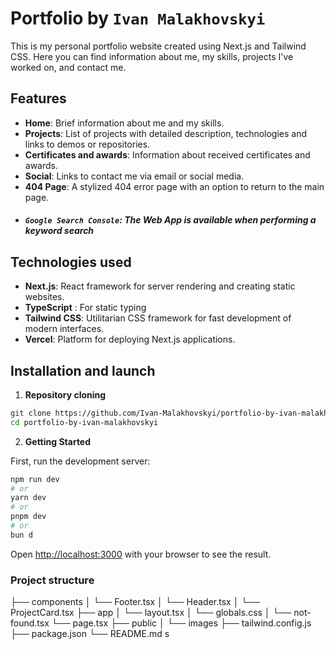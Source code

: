 # Portfolio by `Ivan Malakhovskyi`

This is my personal portfolio website created using Next.js and Tailwind CSS. Here you can find information about me, my skills, projects I've worked on, and contact me.

## Features

- **Home**: Brief information about me and my skills.
- **Projects**: List of projects with detailed description, technologies and links to demos or repositories.
- **Certificates and awards**: Information about received certificates and awards.
- **Social**: Links to contact me via email or social media.
- **404 Page**: A stylized 404 error page with an option to return to the main page.
- ##### `Google Search Console`: The Web App is available when performing a keyword search

## Technologies used

- **Next.js**: React framework for server rendering and creating static websites.
- **TypeScript** : For static typing
- **Tailwind CSS**: Utilitarian CSS framework for fast development of modern interfaces.
- **Vercel**: Platform for deploying Next.js applications.

## Installation and launch

1. **Repository cloning**

```bash
git clone https://github.com/Ivan-Malakhovskyi/portfolio-by-ivan-malakhovskyi
cd portfolio-by-ivan-malakhovskyi
```

2. **Getting Started**

First, run the development server:

```bash
npm run dev
# or
yarn dev
# or
pnpm dev
# or
bun d
```

Open [http://localhost:3000](http://localhost:3000) with your browser to see the result.

### Project structure

├── components
│ └── Footer.tsx
│ └── Header.tsx
│ └── ProjectCard.tsx
├── app
│ └── layout.tsx
│ └── globals.css
│ └── not-found.tsx
└── page.tsx
├── public
│ └── images
├── tailwind.config.js
├── package.json
└── README.md s
